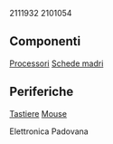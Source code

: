 2111932
2101054

## Componenti
[Processori](componenti/processori.md)
[Schede madri](componenti/schede_madri.md)

## Periferiche
[Tastiere](periferiche/tastiere.md)
[Mouse](periferiche/mouse.md)

Elettronica Padovana
